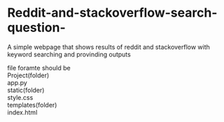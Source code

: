 # Reddit-and-stackoverflow-search-question-
A simple webpage that shows results of reddit and stackoverflow with keyword searching and provinding outputs



file foramte should be                                                                                                         
Project(folder)                                                                                                                
             app.py                                                                                                                  
static(folder)                                                                                                                 
             style.css                                                                                                               
templates(folder)                                                                                                              
       index.html
